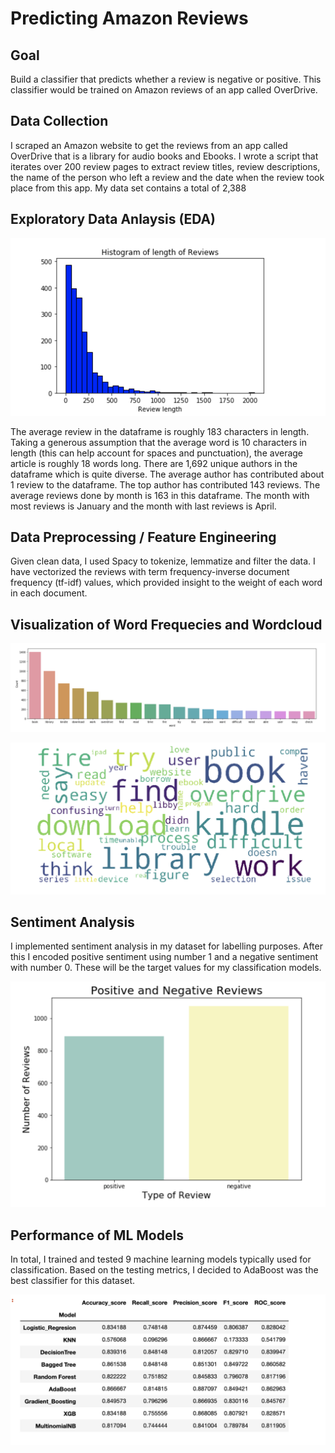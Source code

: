 # Predicting Amazon Reviews

## Goal
Build a classifier that predicts whether a review is negative or positive. This classifier would be trained on Amazon reviews of an app called OverDrive.

## Data Collection
I scraped an Amazon website to get the reviews from an app called OverDrive that is a library for audio books and Ebooks. I wrote a script that iterates over 200 review pages to extract review titles, review descriptions, the name of the person who left a review and the date when the review took place from this app. My data set contains a total of 2,388 

## Exploratory Data Anlaysis (EDA) 

  ![](Screen%20Shot%202020-02-18%20at%204.30.35%20PM.png)

The average review in the dataframe is roughly 183 characters in length. Taking a generous assumption that the average word is 10 characters in length (this can help account for spaces and punctuation), the average article is roughly 18 words long.
There are 1,692 unique authors in the dataframe which is quite diverse. The average author has contributed about 1 review to the dataframe. The top author has contributed 143 reviews.
The average reviews done by month is 163 in this dataframe. The month with most reviews is January and the month with last reviews is April.

## Data Preprocessing / Feature Engineering

Given clean data, I used Spacy to tokenize, lemmatize and filter the data. I have vectorized the reviews with term frequency-inverse document frequency (tf-idf) values, which provided insight to the weight of each word in each document.

## Visualization of Word Frequecies and Wordcloud

 ![](Screen%20Shot%202020-02-18%20at%204.45.41%20PM.png)

 ![](Screen%20Shot%202020-02-18%20at%204.45.59%20PM.png)

## Sentiment Analysis

I implemented sentiment analysis in my dataset for labelling purposes. After this I encoded positive sentiment using number 1 and a negative sentiment with number 0. These will be the target values for my classification models.

 ![](Screen%20Shot%202020-02-18%20at%204.50.24%20PM.png)

## Performance of ML Models

In total, I trained and tested 9 machine learning models typically used for classification. Based on the testing metrics, I decided to AdaBoost was the best classifier for this dataset.

 ![](Screen%20Shot%202020-02-18%20at%204.53.43%20PM.png)




